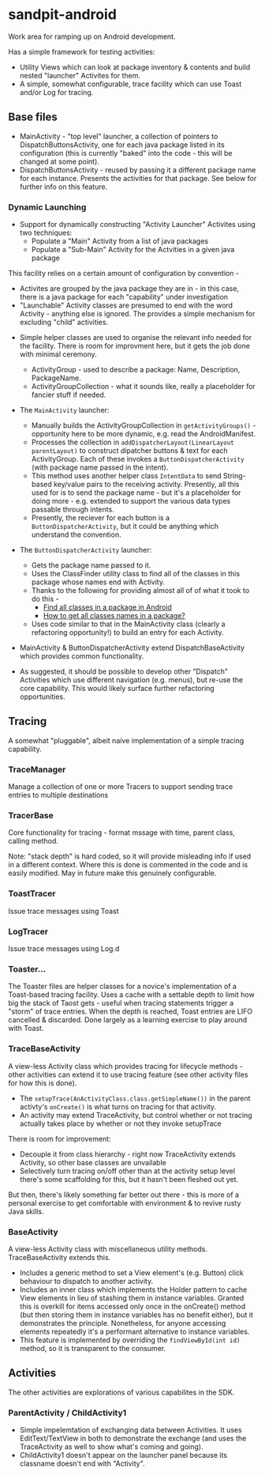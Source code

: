 # sandpit-android
Work area for ramping up on Android development.

Has a simple framework for testing activities:
* Utility Views which can look at package inventory & contents and build nested "launcher" Activites for them.
* A simple, somewhat configurable, trace facility which can use Toast and/or Log for tracing.



## Base files

* MainActivity - "top level" launcher, a collection of pointers to DispatchButtonsActivity, one for each java package listed in its configuration (this is currently "baked" into the code - this will be changed at some point). 
* DispatchButtonsActivity - reused by passing it a different package name for each instance. Presents the activities for that package. See below for further info on this feature.   

### Dynamic Launching 
* Support for dynamically constructing "Activity Launcher" Activites using two techniques: 
  - Populate a "Main" Activity from a list of java packages
  - Populate a "Sub-Main" Activity for the Actvities in a given java package  

This facility relies on a certain amount of configuration by convention -
  - Activites are grouped by the java package they are in - in this case, there is a java package for each "capability" under investigation
  - "Launchable" Activity classes are presumed to end with the word Activity - anything else is ignored.  The provides a simple mechanism for excluding "child" activities.

* Simple helper classes are used to organise the relevant info needed for the facility.  There is room for improvment here, but it gets the job done with minimal ceremony.
  - ActivityGroup - used to describe a package: Name, Description, PackageName.
  - ActivityGroupCollection - what it sounds like, really a placeholder for fancier stuff if needed.

* The `MainActivity` launcher: 
  - Manually builds the ActivityGroupCollection in `getActivityGroups()` - opportunity here to be more dynamic, e.g. read the AndroidManifest.
  - Processes the collection in `addDispatcherLayout(LinearLayout parentLayout)` to construct dipatcher buttons & text for each ActivityGroup. Each of these invokes a `ButtonDispatcherActivity` (with package name passed in the intent).
  - This method uses another helper class `IntentData` to send String-based key/value pairs to the receiving activity.  Presently, all this used for is to send the package name - but it's a placeholder for doing more - e.g. extended to support the various data types passable through intents.
  - Presently, the reciever for each button is a `ButtonDispatcherActivity`, but it could be anything which understand the convention.

* The  `ButtonDispatcherActivity` launcher:
  - Gets the package name passed to it.
  - Uses the ClassFinder utility class to find all of the classes in this package whose names end with Activity.
  - Thanks to the following for providing almost all of of what it took to do this  - 
    - [Find all classes in a package in Android](http://stackoverflow.com/questions/15446036/find-all-classes-in-a-package-in-android)
    - [How to get all classes names in a package?](http://stackoverflow.com/questions/15519626/how-to-get-all-classes-names-in-a-package)
  - Uses code similar to that in the MainActivity class (clearly a refactoring opportunity!) to build an entry for each Activity.

* MainActivity & ButtonDispatcherActivity extend DispatchBaseActivity which provides common functionality.
* As suggested, it should be possible to develop other "Dispatch" Activities which use different navigation (e.g. menus), but re-use the core capability.  This would likely surface further refactoring  opportunities.

## Tracing
A somewhat "pluggable", albeit naive implementation of a simple tracing capability.

### TraceManager
Manage a collection of one or more Tracers to support sending trace entries to multiple destinations

### TracerBase
Core functionality for tracing - format mssage with time, parent class, calling method. 

Note: "stack depth" is hard coded, so it will provide misleading info if used in a different context. Where this is done is commented in the code and is easily modified.  May in future make this genuinely configurable.

### ToastTracer
Issue trace messages using Toast

### LogTracer
Issue trace messages using Log.d

### Toaster...
The Toaster files are helper classes for a novice's implementation of a Toast-based tracing facility.  Uses a cache with a settable depth to limit how big the stack of Taost gets - useful when tracing statements trigger a "storm" of trace entries.  When the depth is reached, Toast entries are LIFO cancelled & discarded.  Done largely as a learning exercise to play around with Toast.

### TraceBaseActivity
A  view-less Activity class which provides tracing for lifecycle methods - other activities can extend it to use tracing feature (see other activity files for how this is done).  

* The `setupTrace(AnActivityClass.class.getSimpleName())` in the parent activty's `onCreate()` is what turns on tracing for that activity. 
* An activity may extend TraceActivity, but control whether or not tracing actually takes place by whether or not they invoke setupTrace

There is room for improvement:

* Decouple it from class hierarchy - right now TraceActivity extends Activity, so other base classes are unvailable
* Selectively turn tracing on/off other than at the activity setup level there's some scaffolding for this, but it hasn't been fleshed out yet.

But then, there's likely something far better out there - this is more of a personal exercise to get comfortable with environment & to revive rusty Java skills. 

### BaseActivity

A view-less Activity class with miscellaneous utility methods.  TraceBaseActivity extends this.

* Includes a generic method to set a View element's (e.g. Button) click behaviour to dispatch to another activity.  
* Includes an inner class which implements the Holder pattern to cache View elements in lieu of stashing them in instance variables. Granted this is overkill for items accessed only once in the onCreate() method (but then storing them in instance variables has no benefit either), but it demonstrates the principle.  Nonetheless, for anyone accessing elements repeatedly it's a performant alternative to instance variables.
* This feature is implemented by overriding the `findViewById(int id)` method, so it is transparent to the consumer.  


## Activities

The other activities are explorations of various capabilites in the SDK.
### ParentActivity / ChildActivity1

* Simple impelemtation of exchanging data between Activities.  It uses EditText/TextView in both to demonstrate the exchange (and uses the TraceActivity as well to show what's coming and going). 
* ChildActivity1 doesn't appear on the launcher panel because its classname doesn't end with "Activity".

